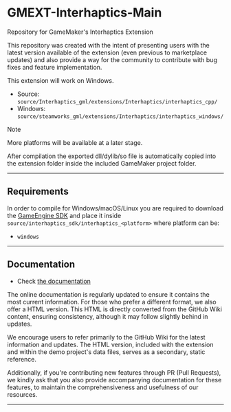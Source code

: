 # GMEXT-Interhaptics-Main

Repository for GameMaker's Interhaptics Extension

This repository was created with the intent of presenting users with the latest version available of the extension (even previous to marketplace updates) and also provide a way for the community to contribute with bug fixes and feature implementation.

This extension will work on Windows.

* Source: `source/Interhaptics_gml/extensions/Interhaptics/interhaptics_cpp/`
* Windows: `source/steamworks_gml/extensions/Interhaptics/interhaptics_windows/`

> [!NOTE]
> More platforms will be available at a later stage.

After compilation the exported dll/dylib/so file is automatically copied into the extension folder inside the included GameMaker project folder.

---

## Requirements

In order to compile for Windows/macOS/Linux you are required to download the [GameEngine SDK](https://www.interhaptics.com/download/) and place it inside `source/interhaptics_sdk/interhaptics_<platform>` where platform can be:

  * `windows`

---

## Documentation

* Check [the documentation](../../wiki)

The online documentation is regularly updated to ensure it contains the most current information. For those who prefer a different format, we also offer a HTML version. This HTML is directly converted from the GitHub Wiki content, ensuring consistency, although it may follow slightly behind in updates.

We encourage users to refer primarily to the GitHub Wiki for the latest information and updates. The HTML version, included with the extension and within the demo project's data files, serves as a secondary, static reference.

Additionally, if you're contributing new features through PR (Pull Requests), we kindly ask that you also provide accompanying documentation for these features, to maintain the comprehensiveness and usefulness of our resources.

---
